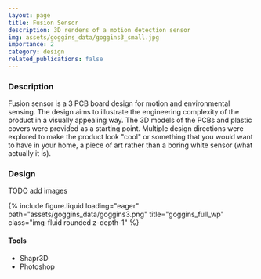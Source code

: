 ```yaml
---
layout: page
title: Fusion Sensor
description: 3D renders of a motion detection sensor
img: assets/goggins_data/goggins3_small.jpg
importance: 2
category: design
related_publications: false
---
```



### Description

Fusion sensor is a 3 PCB board design for motion and environmental sensing. The design aims to illustrate the engineering complexity of the product in a visually appealing way. The 3D models of the PCBs and plastic covers were provided as a starting point. Multiple design directions were explored to make the product look "cool" or something that you would want to have in your home, a piece of art rather than a boring white sensor (what actually it is).


### Design

 TODO add images
 
<div class="row">
    <div class="col-sm mt-3 mt-md-0">
        {% include figure.liquid loading="eager" path="assets/goggins_data/goggins3.png" title="goggins_full_wp" class="img-fluid rounded z-depth-1" %}
    </div>
</div>


#### Tools

- Shapr3D
- Photoshop

